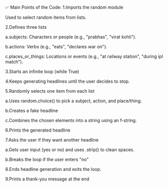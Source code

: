 ✅ Main Points of the Code:
1.Imports the random module

Used to select random items from lists.

2.Defines three lists

a.subjects: Characters or people (e.g., "prabhas", "virat kohli").

b.actions: Verbs (e.g., "eats", "declares war on").

c.places_or_things: Locations or events (e.g., "at railway station", "during ipl match").

3.Starts an infinite loop (while True)

4.Keeps generating headlines until the user decides to stop.

5.Randomly selects one item from each list

a.Uses random.choice() to pick a subject, action, and place/thing.

b.Creates a fake headline

c.Combines the chosen elements into a string using an f-string.

6.Prints the generated headline


7.Asks the user if they want another headline

a.Gets user input (yes or no) and uses .strip() to clean spaces.

b.Breaks the loop if the user enters "no"

8.Ends headline generation and exits the loop.

9.Prints a thank-you message at the end
